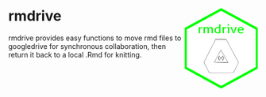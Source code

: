 
<!-- README.md is generated from README.Rmd. Please edit that file -->

# rmdrive <img src="man/figures/rmdrive_hex.png" align="right" width ="150" height="165"/>

rmdrive provides easy functions to move rmd files to googledrive for
synchronous collaboration, then return it back to a local .Rmd for
knitting.
